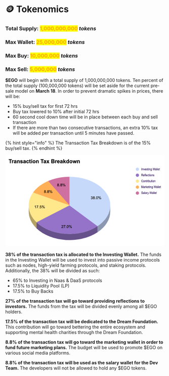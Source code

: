 # 🪙 Tokenomics

### Total Supply: <mark style="color:orange;">1,000,000,000</mark> _tokens_

### Max Wallet: <mark style="color:orange;">25,000,000</mark> _tokens_

### Max Buy: <mark style="color:orange;">10,000,000</mark> <mark style="color:orange;"></mark>_<mark style="color:orange;"></mark> tokens_

### Max Sell: <mark style="color:orange;">5,000,000</mark> _tokens_

**$EGO** will begin with a total supply of 1,000,000,000 tokens. Ten percent of the total supply (100,000,000 tokens) will be set aside for the current pre-sale model on **March 18**. In order to prevent dramatic spikes in prices, there will be:

* 15% buy/sell tax for first 72 hrs
* Buy tax lowered to 10% after initial 72 hrs
* 60 second cool down time will be in place between each buy and sell transaction
* If there are more than two consecutive transactions, an extra 10% tax will be added per transaction until 5 minutes have passed.

{% hint style="info" %}
The Transaction Tax Breakdown is of the 15% buy/sell tax.
{% endhint %}

![](<../.gitbook/assets/Screen Shot 2022-03-02 at 3.21.58 PM.png>)

**38% of the transaction tax is allocated to the Investing Wallet.** The funds in the Investing Wallet will be used to invest into passive income protocols such as nodes, high-yield farming protocols, and staking protocols. Additionally, the 38% will be divided as such:

* 65% to Investing in Naas & DaaS protocols
* 17.5% to Liquidity Pool (LP)
* 17.5% to Buy Backs

**27% of the transaction tax will go toward providing reflections to investors.** The funds from the tax will be divided evenly among all $EGO holders.&#x20;

**17.5% of the transaction tax will be dedicated to the Dream Foundation.** This contribution will go toward bettering the entire ecosystem and supporting mental health charities through the Dream Foundation. &#x20;

**8.8% of the transaction tax will go toward the marketing wallet in order to fund future marketing plans.** The budget will be used to promote $EGO on various social media platforms.

**8.8% of the transaction tax will be used as the salary wallet for the Dev Team.** The developers will not be allowed to hold any $EGO tokens.&#x20;

